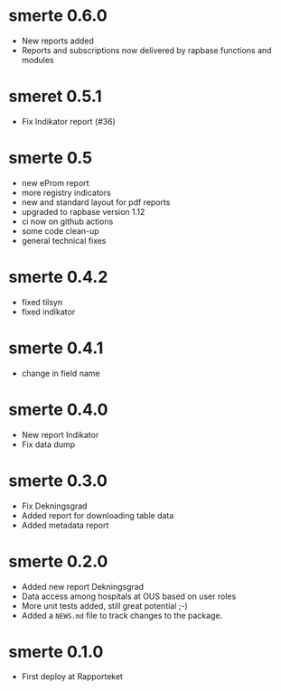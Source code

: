 # smerte 0.6.0

* New reports added
* Reports and subscriptions now delivered by rapbase functions and modules 

# smeret 0.5.1

* Fix Indikator report (#36)

# smerte 0.5

* new eProm report
* more registry indicators
* new and standard layout for pdf reports
* upgraded to rapbase version 1.12
* ci now on github actions
* some code clean-up
* general technical fixes

# smerte 0.4.2

* fixed tilsyn
* fixed indikator

# smerte 0.4.1

* change in field name

# smerte 0.4.0

* New report Indikator
* Fix data dump

# smerte 0.3.0

* Fix Dekningsgrad
* Added report for downloading table data
* Added metadata report

# smerte 0.2.0

* Added new report Dekningsgrad
* Data access among hospitals at OUS based on user roles
* More unit tests added, still great potential ;-)
* Added a `NEWS.md` file to track changes to the package.

# smerte 0.1.0

* First deploy at Rapporteket
